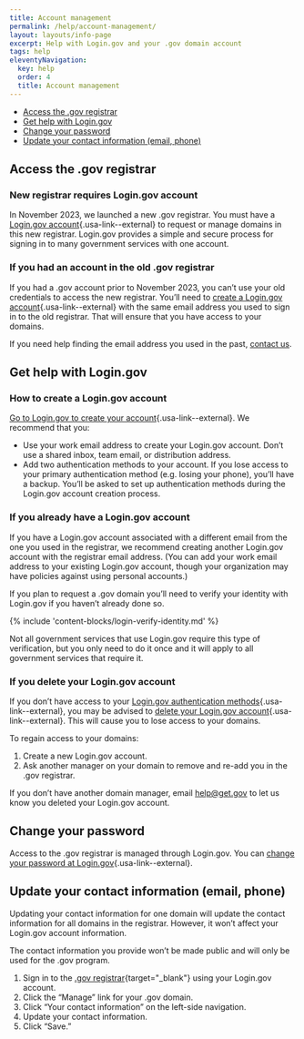 ```yaml
---
title: Account management
permalink: /help/account-management/
layout: layouts/info-page
excerpt: Help with Login.gov and your .gov domain account
tags: help
eleventyNavigation:
  key: help
  order: 4
  title: Account management
---
```

 
- [Access the .gov registrar](#access-the-gov-registrar)
- [Get help with Login.gov](#get-help-with-login-gov)
- [Change your password](#change-your-password)
- [Update your contact information (email, phone)](#update-your-contact-information-email-phone)

## Access the .gov registrar

### New registrar requires Login.gov account

In November 2023, we launched a new .gov registrar. You must have a [Login.gov account](https://login.gov/){.usa-link--external} to request or manage domains in this new registrar. Login.gov provides a simple and secure process for signing in to many government services with one account. 

### If you had an account in the old .gov registrar

If you had a .gov account prior to November 2023, you can’t use your old credentials to access the new registrar. You’ll need to [create a Login.gov account](https://login.gov/help/get-started/create-your-account/){.usa-link--external} with the same email address you used to sign in to the old registrar. That will ensure that you have access to your domains. 

If you need help finding the email address you used in the past, [contact us](../../contact/).

## Get help with Login.gov

### How to create a Login.gov account

[Go to Login.gov to create your account](https://login.gov/help/get-started/create-your-account/){.usa-link--external}. We recommend that you:

- Use your work email address to create your Login.gov account. Don’t use a shared inbox, team email, or distribution address.
- Add two authentication methods to your account. If you lose access to your primary authentication method (e.g. losing your phone), you’ll have a backup. You’ll be asked to set up authentication methods during the Login.gov account creation process.

### If you already have a Login.gov account

If you have a Login.gov account associated with a different email from the one you used in the registrar, we recommend creating another Login.gov account with the registrar email address. (You can add your work email address to your existing Login.gov account, though your organization may have policies against using personal accounts.)

If you plan to request a .gov domain you’ll need to verify your identity with Login.gov if you haven’t already done so.

{% include 'content-blocks/login-verify-identity.md' %}

Not all government services that use Login.gov require this type of verification, but you only need to do it once and it will apply to all government services that require it. 

### If you delete your Login.gov account

If you don’t have access to your [Login.gov authentication methods](https://login.gov/help/get-started/authentication-methods/){.usa-link--external}, you may be advised to [delete your Login.gov account](https://www.login.gov/help/manage-your-account/delete-your-account/){.usa-link--external}. This will cause you to lose access to your domains. 

To regain access to your domains: 
1. Create a new Login.gov account.
2. Ask another manager on your domain to remove and re-add you in the .gov registrar. 

If you don’t have another domain manager, email <help@get.gov> to let us know you deleted your Login.gov account.  

## Change your password

Access to the .gov registrar is managed through Login.gov. You can [change your password at Login.gov](https://www.login.gov/help/manage-your-account/change-your-password/){.usa-link--external}.

## Update your contact information (email, phone)

Updating your contact information for one domain will update the contact information for all domains in the registrar. However, it won’t affect your Login.gov account information.

The contact information you provide won’t be made public and will only be used for the .gov program.

1. Sign in to the [.gov registrar](https://manage.get.gov){target="_blank"} using your Login.gov account.
3. Click the “Manage” link for your .gov domain.
4. Click “Your contact information” on the left-side navigation.
5. Update your contact information.
6. Click “Save.”

 



